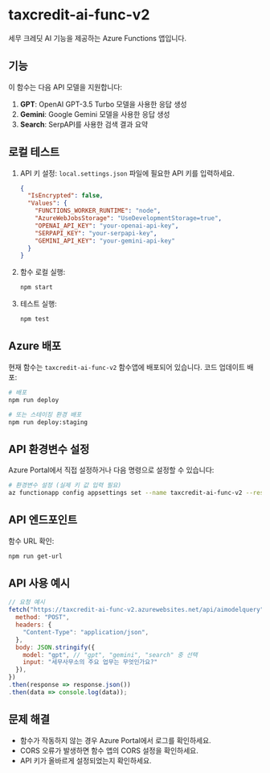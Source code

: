 # taxcredit-ai-func-v2

세무 크레딧 AI 기능을 제공하는 Azure Functions 앱입니다.

## 기능

이 함수는 다음 API 모델을 지원합니다:

1. **GPT**: OpenAI GPT-3.5 Turbo 모델을 사용한 응답 생성
2. **Gemini**: Google Gemini 모델을 사용한 응답 생성
3. **Search**: SerpAPI를 사용한 검색 결과 요약

## 로컬 테스트

1. API 키 설정:
   `local.settings.json` 파일에 필요한 API 키를 입력하세요.

   ```json
   {
     "IsEncrypted": false,
     "Values": {
       "FUNCTIONS_WORKER_RUNTIME": "node",
       "AzureWebJobsStorage": "UseDevelopmentStorage=true", 
       "OPENAI_API_KEY": "your-openai-api-key", 
       "SERPAPI_KEY": "your-serpapi-key", 
       "GEMINI_API_KEY": "your-gemini-api-key"
     }
   }
   ```

2. 함수 로컬 실행:
   ```bash
   npm start
   ```

3. 테스트 실행:
   ```bash
   npm test
   ```

## Azure 배포

현재 함수는 `taxcredit-ai-func-v2` 함수앱에 배포되어 있습니다. 코드 업데이트 배포:

```bash
# 배포
npm run deploy

# 또는 스테이징 환경 배포
npm run deploy:staging
```

## API 환경변수 설정

Azure Portal에서 직접 설정하거나 다음 명령으로 설정할 수 있습니다:

```bash
# 환경변수 설정 (실제 키 값 입력 필요)
az functionapp config appsettings set --name taxcredit-ai-func-v2 --resource-group taxcredit-ai-rg --settings OPENAI_API_KEY=your-key SERPAPI_KEY=your-key GEMINI_API_KEY=your-key
```

## API 엔드포인트

함수 URL 확인:
```bash
npm run get-url
```

## API 사용 예시

```javascript
// 요청 예시
fetch("https://taxcredit-ai-func-v2.azurewebsites.net/api/aimodelquery", {
  method: "POST",
  headers: {
    "Content-Type": "application/json",
  },
  body: JSON.stringify({
    model: "gpt", // "gpt", "gemini", "search" 중 선택
    input: "세무사무소의 주요 업무는 무엇인가요?"
  }),
})
.then(response => response.json())
.then(data => console.log(data));
```

## 문제 해결

- 함수가 작동하지 않는 경우 Azure Portal에서 로그를 확인하세요.
- CORS 오류가 발생하면 함수 앱의 CORS 설정을 확인하세요.
- API 키가 올바르게 설정되었는지 확인하세요. 